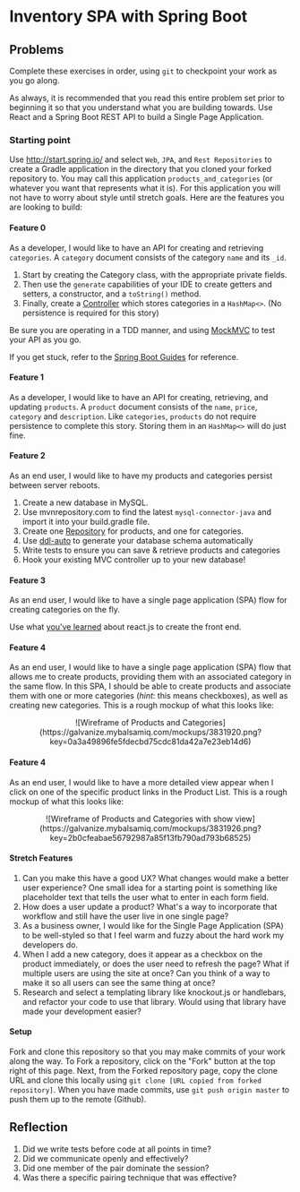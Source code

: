 # Inventory SPA with Spring Boot

## Problems

Complete these exercises in order, using `git` to checkpoint your work as you go along.

As always, it is recommended that you read this entire problem set prior to beginning it so that you understand what you are building towards. Use React and a Spring Boot REST API to build a Single Page Application.

### Starting point

Use http://start.spring.io/ and select `Web`, `JPA`, and `Rest Repositories` to create a Gradle application in the directory that you cloned your forked repository to. You may call this application `products_and_categories` (or whatever you want that represents what it is). For this application you will not have to worry about style until stretch goals. Here are the features you are looking to build:

#### Feature 0

As a developer, I would like to have an API for creating and retrieving `categories`. A `category` document consists of the category `name` and its `_id`. 

1. Start by creating the Category class, with the appropriate private fields. 
1. Then use the `generate` capabilities of your IDE to create getters and setters, a constructor, and a `toString()` method.
1. Finally, create a [Controller](https://spring.io/guides/gs/serving-web-content/) which stores categories in a `HashMap<>`. (No persistence is required for this story)
 
Be sure you are operating in a TDD manner, and using [MockMVC](https://spring.io/blog/2016/04/15/testing-improvements-in-spring-boot-1-4) to test your API as you go.

If you get stuck, refer to the [Spring Boot Guides](https://spring.io/guides) for reference.

#### Feature 1

As a developer, I would like to have an API for creating, retrieving, and updating `products`. A `product` document consists of the `name`, `price`, `category` and `description`. Like `categories`, `products` do not require persistence to complete this story. Storing them in an `HashMap<>` will do just fine.

#### Feature 2

As an end user, I would like to have my products and categories persist between server reboots.

1. Create a new database in MySQL.
1. Use mvnrepository.com to find the latest `mysql-connector-java` and import it into your build.gradle file.
1. Create one [Repository](https://spring.io/guides/gs/accessing-data-jpa/) for products, and one for categories.
1. Use [ddl-auto](http://docs.spring.io/spring-boot/docs/current/reference/html/howto-database-initialization.html) to generate your database schema automatically
1. Write tests to ensure you can save & retrieve products and categories
1. Hook your existing MVC controller up to your new database!

#### Feature 3

As an end user, I would like to have a single page application (SPA) flow for creating categories on the fly.

Use what [you've learned](https://learn.galvanize.com/content/gSchool/xp_curriculum/northland_1_revised/student_notes/react/introduction_to_react.md) about react.js to create the front end.   

#### Feature 4

As an end user, I would like to have a single page application (SPA) flow that allows me to create products, providing them with an associated category in the same flow. In this SPA, I should be able to create products and associate them with one or more categories (_hint_: this means checkboxes), as well as creating new categories. This is a rough mockup of what this looks like:

<center>
  ![Wireframe of Products and Categories](https://galvanize.mybalsamiq.com/mockups/3831920.png?key=0a3a49896fe5fdecbd75cdc81da42a7e23eb14d6)
</center>

#### Feature 4

As an end user, I would like to have a more detailed view appear when I click on one of the specific product links in the Product List. This is a rough mockup of what this looks like:

<center>
  ![Wireframe of Products and Categories with show view](https://galvanize.mybalsamiq.com/mockups/3831926.png?key=2b0cfeabae56792987a85f13fb790ad793b68525)
</center>

#### Stretch Features

1. Can you make this have a good UX? What changes would make a better user experience? One small idea for a starting point is something like placeholder text that tells the user what to enter in each form field.
1. How does a user update a product? What's a way to incorporate that workflow and still have the user live in one single page?
1. As a business owner, I would like for the Single Page Application (SPA) to be well-styled so that I feel warm and fuzzy about the hard work my developers do.
1. When I add a new category, does it appear as a checkbox on the product immediately, or does the user need to refresh the page? What if multiple users are using the site at once? Can you think of a way to make it so all users can see the same thing at once?
1. Research and select a templating library like knockout.js or handlebars, and refactor your code to use that library. Would using that library have made your development easier?

#### Setup

Fork and clone this repository so that you may make commits of your work along the way. To Fork a repository, click on the "Fork" button at the top right of this page. Next, from the Forked repository page, copy the clone URL and clone this locally using `git clone [URL copied from forked repository]`. When you have made commits, use `git push origin master` to push them up to the remote (Github).

## Reflection

1. Did we write tests before code at all points in time?
1. Did we communicate openly and effectively?
1. Did one member of the pair dominate the session?
1. Was there a specific pairing technique that was effective?
